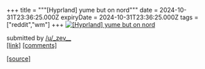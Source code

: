 +++
title = """[Hyprland] yume but on nord"""
date = 2024-10-31T23:36:25.000Z
expiryDate = 2024-10-31T23:36:25.000Z
tags = ["reddit","wm"]
+++
[![[Hyprland] yume but on nord](https://b.thumbs.redditmedia.com/ZfU6Y1S3wGhw57xhbSLd18iPGG44cXO2nA3qpnnnYHQ.jpg "[Hyprland] yume but on nord")](https://www.reddit.com/r/unixporn/comments/1ggs8cw/hyprland_yume_but_on_nord/)

submitted by [/u/\_zev\_\_](https://www.reddit.com/user/_zev__)  
[\[link\]](https://www.reddit.com/gallery/1ggs8cw) [\[comments\]](https://www.reddit.com/r/unixporn/comments/1ggs8cw/hyprland_yume_but_on_nord/)

[[source]](https://www.reddit.com/r/unixporn/comments/1ggs8cw/hyprland_yume_but_on_nord/)
